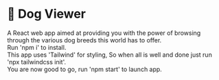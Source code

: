 # :dog: Dog Viewer 
A React web app aimed at providing you with the power of browsing through the various dog breeds this world has to offer. </br>
Run 'npm i' to install. </br>
This app uses 'Tailwind' for styling, So when all is well and done just run 'npx tailwindcss init'. </br>
You are now good to go, run 'npm start' to launch app.
